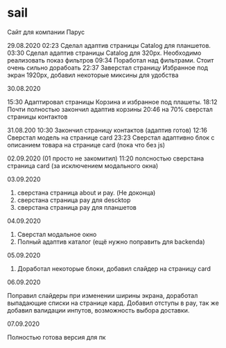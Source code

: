 # sail
Сайт для компании Парус

29.08.2020
02:23  Сделал адаптив страницы Catalog для планшетов.
03:30  Сделал адаптив страницы Catalog для 320px. Необходимо реализовать показ фильтров
09:34  Поработал над фильтрами. Стоит очень сильно дорабоать
22:37  Заверстал страницу Избранное под экран 1920px, добавил некоторые миксины для удобства

30.08.2020

15:30 Адаптировал страницы Корзина и избранное под плашеты.
18:12 Почти полностью закончил адаптив корзины
20:46 на 70% сверстал страницы контактов

31.08.200
10:30 Закончил страницу контактов (адаптив готов)
12:16 Сверстал модель на странице card
23:23 Сверстал адаптивно блок с описанием товара на странице card (пока что без js)

02.09.2020 (01 просто не закомитил)
11:20 полсностью сверстана страница card (за исключением модального окна)

03.09.2020
1) сверстана страница about и pay. (Не доконца)
2) сверстана страница pay для descktop
3) сверстана страница pay для планшетов

04.09.2020
1) Сверстал модальное окно
2) Полный адаптив каталог (ещё нужно поправить для backenda)

05.09.2020
1) Доработал некоторые блоки, добавил слайдер на страницу card

06.09.2020

Поправил слайдеры при изменении ширины экрана, доработал выпадающие списки на странице кард. Добавил отступы в pay, так же добавил валидации инпутов, возможность выбора доставки.

07.09.2020

Полностью готова версия для пк